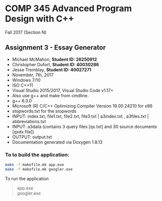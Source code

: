# COMP 345 Advanced Program Design with C++ 
Fall 2017 (Section N)

## Assignment 3 - Essay Generator
* Michael McMahon, **Student ID: 26250912**
* Christopher Dufort, **Student ID: 40030286**
* Jesse Tremblay,	**Student ID: 40027271**
* November, 7th, 2017
* Windows 7/10
* ISO C++11
* Visual Studio 2015/2017, Visual Studio Code v1.17+
* Also use g++ and make from cmdline.
* g++ 6.3.0 
* Microsoft (R) C/C++ Optimizing Compiler Version 19.00.24210 for x86
* stopwords.txt for the stopwords
* INPUT: index.txt, file1.txt, file2.txt, file3.txt | a3index.txt , a3files.txt | abbreviations.txt
* INPUT: a3data (contains 3 query files [qx.txt] and 30 source documents [qxdx.file])
* OUTPUT: output.txt
* Documentation generated via Doxygen 1.8.13

### To to build the application:

```bash
make -f makefile.mk app.exe
make -f makefile.mk googler.exe

```
To run the application
>app.exe  
>googler.exe  



